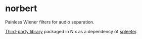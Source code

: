 # norbert

Painless Wiener filters for audio separation.

[Third-party library](https://github.com/sigsep/norbert) packaged in Nix as a dependency of [spleeter](./spleeter.md).


